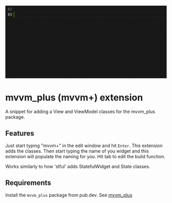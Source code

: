 ![Snippet](images/Snippet.gif)

# mvvm_plus (mvvm+) extension

A snippet for adding a View and ViewModel classes for the mvvm_plus package.

## Features

Just start typing "mvvm+" in the edit window and hit `Enter`. This extension adds the classes. Then start typing the name of you widget and this extension will populate the naming for you. Hit tab to edit the build function.

Works similarly to how 'stful' adds StatefulWidget and State classes.

## Requirements

Install the `mvvm_plus` package from pub.dev. See [mvvm_plus](https://pub.dev/packages/mvvm_plus)